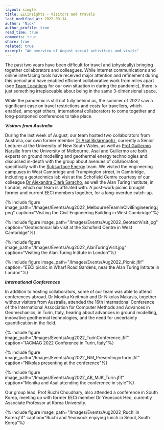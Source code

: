 ```yaml
---
layout: single
title: EECinsights - Visitors and travels
last_modified_at: 2022-09-14
author: "Nick"
author_profile: true
read_time: true
comments: true
share: true
related: true
excerpt: "An overview of August social activities and visits"
---
```


The past two years have been difficult for travel and (physically) bringing together collaborators and colleagues. While internet communications and online interfacing tools have received major attention and refinement during this period and have enabled efficient collaborative work from miles apart (see [Team Locations](https://eeci.github.io/home/TeamLocations/) for our own situation in during the pandemic), there is just something irreplaceable about being in the same 3-dimensional space.

While the pandemic is still not fully behind us, the summer of 2022 saw a significant ease on travel restrictions and costs for travellers, which enabled, amongst others, international collaborators to come together and long-postponed conferences to take place.

**_Visitors from Australia_**

During the last week of August, our team hosted two collaborators from Australia, our own former member [Dr Asal Bidarmaghz](https://research.unsw.edu.au/people/dr-asal-bidarmaghz), currently a Senior Lecturer at the University of New South Wales, as well as [Prof Guillermo Narsilio](https://findanexpert.unimelb.edu.au/profile/143722-guillermo-narsilio) from the University of Melbourne. Asal and Guillermo are both experts on ground modelling and geothermal energy technologies and discussed in-depth with the group about avenues of collaboration, specifically with the [Subsurface Energy](https://eeci.github.io/home/docs/subsurface/) team. We visited the engineering campuses in West Cambridge and Trumpington street, in Cambridge, including a geotechnics lab visit at the Schofield Centre courtesy of our colleague [Dr Alexandra Clarà Saracho](https://www-geo.eng.cam.ac.uk/directory/alexandra-clara-saracho), as well the Alan Turing Institute, in London, which our team is affiliated with. A post-work picnic brought former and current EECi members together, for a long-overdue catch-up.


{% include figure image_path="/Images/Events/Aug2022_MelbourneTeamInCivilEngineering.jpeg" caption="Visiting the Civil Engineering Building in West Cambridge"%}

{% include figure image_path="/Images/Events/Aug2022_GeotechVisit.jpg" caption="Geotechnical lab visit at the Schofield Centre in West Cambridge"%}

{% include figure image_path="/Images/Events/Aug2022_AlanTuringVisit.jpg" caption="Visiting the Alan Turing Intitute in London"%}

{% include figure image_path="/Images/Events/Aug2022_Picnic.jfif" caption="EECi picnic in Wharf Road Gardens, near the Alan Turing Intitute in London"%}



**_International Conferences_**

In addition to hosting collaborators, some of our team was able to attend conferences abroad. Dr Monika Kreitmair and Dr Nikolas Makasis, together withour visitors from Australia, attended the 16th International Conference of the International Association for Computer Methods and Advances in Geomechanics, in Turin, Italy, hearing about advances in ground modelling, innovative geothermal technologies, and the need for uncertainty quantification in the field.

{% include figure image_path="/Images/Events/Aug2022_TurinConference.jfif" caption="IACMAG 2022 Conference in Turin, Italy"%}

{% include figure image_path="/Images/Events/Aug2022_NM_PresentinginTurin.jfif" caption="Nikolas presenting at the conference"%}

{% include figure image_path="/Images/Events/Aug2022_AB_MJK_Turin.jfif" caption="Monika and Asal attending the conference in style"%}

Our group lead, Prof Ruchi Choudhary, also attended a conference in South Korea, meeting up with former EECi member Dr Yeonsook Heo, currently Associate Professor at Korea University.

{% include figure image_path="/Images/Events/Aug2022_Ruchi in Korea.jfif" caption="Ruchi and Yeonsook enjoying lunch in Seoul, South Korea"%}

